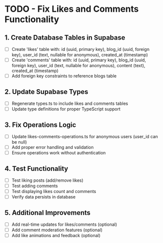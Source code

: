 # TODO - Fix Likes and Comments Functionality

## 1. Create Database Tables in Supabase
- [ ] Create 'likes' table with: id (uuid, primary key), blog_id (uuid, foreign key), user_id (text, nullable for anonymous), created_at (timestamp)
- [ ] Create 'comments' table with: id (uuid, primary key), blog_id (uuid, foreign key), user_id (text, nullable for anonymous), content (text), created_at (timestamp)
- [ ] Add foreign key constraints to reference blogs table

## 2. Update Supabase Types
- [ ] Regenerate types.ts to include likes and comments tables
- [ ] Update type definitions for proper TypeScript support

## 3. Fix Operations Logic
- [ ] Update likes-comments-operations.ts for anonymous users (user_id can be null)
- [ ] Add proper error handling and validation
- [ ] Ensure operations work without authentication

## 4. Test Functionality
- [ ] Test liking posts (add/remove likes)
- [ ] Test adding comments
- [ ] Test displaying likes count and comments
- [ ] Verify data persists in database

## 5. Additional Improvements
- [ ] Add real-time updates for likes/comments (optional)
- [ ] Add comment moderation features (optional)
- [ ] Add like animations and feedback (optional)

